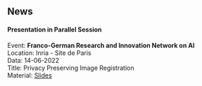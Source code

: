 ## News
#### Presentation in Parallel Session 
Event: <strong>Franco-German Research and Innovation Network on AI</strong> <br>
Location: Inria - Site de Paris <br>
Data: 14-06-2022 <br>
Title: Privacy Preserving Image Registration <br>
Material: <i class="fa-file-pdf-o"></i> [Slides](https://rtaiello.github.io/assets/data/v2_ppir_2022_06_14.pdf)